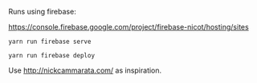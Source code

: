 Runs using firebase:

https://console.firebase.google.com/project/firebase-nicot/hosting/sites

```
yarn run firebase serve
```

```
yarn run firebase deploy
```

Use http://nickcammarata.com/ as inspiration.
